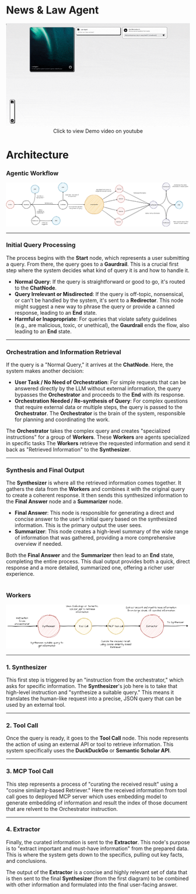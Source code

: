 # News & Law Agent
<div align="center">
  <a href="https://www.youtube.com/watch?v=pqSOzzbYKuo">
    <img src="Overall.gif">
  </a>
  
</div>

<div align="center">
  Click to view Demo video on youtube
</div>
  
  
# Architecture

### Agentic Workflow
<div align="center">
  <img src="Graph.png">
</div>

<hr>

### **Initial Query Processing**

The process begins with the **Start** node, which represents a user submitting a query. From there, the query goes to a **Gaurdrail**. This is a crucial first step where the system decides what kind of query it is and how to handle it.

* **Normal Query**: If the query is straightforward or good to go, it's routed to the **ChatNode**.
* **Query Irrelevant or Misdirected**: If the query is off-topic, nonsensical, or can't be handled by the system, it's sent to a **Redirector**. This node might suggest a new way to phrase the query or provide a canned response, leading to an **End** state.
* **Harmful or Inappropriate**: For queries that violate safety guidelines (e.g., are malicious, toxic, or unethical), the **Gaurdrail** ends the flow, also leading to an **End** state.

---

### **Orchestration and Information Retrieval**

If the query is a "Normal Query," it arrives at the **ChatNode**. Here, the system makes another decision:

* **User Task / No Need of Orchestration**: For simple requests that can be answered directly by the LLM without external information, the query bypasses the **Orchestrator** and proceeds to the **End** with its response.
* **Orchestration Needed / Re-synthesis of Query**: For complex questions that require external data or multiple steps, the query is passed to the **Orchestrator**. The **Orchestrator** is the brain of the system, responsible for planning and coordinating the work.

The **Orchestrator** takes the complex query and creates "specialized instructions" for a group of **Workers**. These **Workers** are agents specialized in specific tasks
The **Workers** retrieve the requested information and send it back as "Retrieved Information" to the **Synthesizer**. 

---

### **Synthesis and Final Output**

The **Synthesizer** is where all the retrieved information comes together. It gathers the data from the **Workers** and combines it with the original query to create a coherent response. It then sends this synthesized information to the **Final Answer** node and a **Summarizer** node.

* **Final Answer**: This node is responsible for generating a direct and concise answer to the user's initial query based on the synthesized information. This is the primary output the user sees.
* **Summarizer**: This node creates a high-level summary of the wide range of information that was gathered, providing a more comprehensive overview if needed.

Both the **Final Answer** and the **Summarizer** then lead to an **End** state, completing the entire process. This dual output provides both a quick, direct response and a more detailed, summarized one, offering a richer user experience.
# 
### Workers
<div align="center">
  <img src="Worker.png">
</div>

---

### **1. Synthesizer**

This first step is triggered by an "instruction from the orchestrator," which asks for specific information. The **Synthesizer**'s job here is to take that high-level instruction and "synthesize a suitable query." This means it translates the human-like request into a precise, JSON query that can be used by an external tool. 

---

### **2. Tool Call**

Once the query is ready, it goes to the **Tool Call** node. This node represents the action of using an external API or tool to retrieve information. This system specifically uses the **DuckDuckGo** or **Semantic Scholar API**.

---

### **3. MCP Tool Call**

This step represents a process of "curating the received result" using a "cosine similarity-based Retriever." Here the received information from tool call goes to deployed MCP server which uses embedding model to generate embedding of information and result the index of those document that are relvent to the Orchestrator instruction.

---

### **4. Extractor**

Finally, the curated information is sent to the **Extractor**. This node's purpose is to "extract important and must-have information" from the prepared data. This is where the system gets down to the specifics, pulling out key facts, and conclusions.

The output of the **Extractor** is a concise and highly relevant set of data that is then sent to the final **Synthesizer** (from the first diagram) to be combined with other information and formulated into the final user-facing answer.
